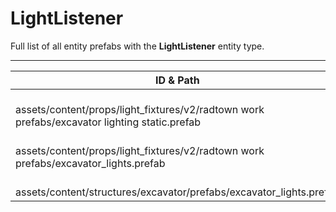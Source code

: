 # LightListener
Full list of all <Badge type="warning" text="3"/> entity prefabs with the **LightListener** entity type.

---
| ID & Path |
| --- |
| <a href="#1362540524"><Badge id="1362540524" type="tip" text="#"/></a> <Badge type="tip" text="1362540524"/> <Badge type="info" text="RealmedRemove"/> <br> assets/content/props/light_fixtures/v2/radtown work prefabs/excavator lighting static.prefab |
| <a href="#863874129"><Badge id="863874129" type="tip" text="#"/></a> <Badge type="tip" text="863874129"/> <Badge type="info" text="RealmedRemove"/> <br> assets/content/props/light_fixtures/v2/radtown work prefabs/excavator_lights.prefab |
| <a href="#1388803385"><Badge id="1388803385" type="tip" text="#"/></a> <Badge type="tip" text="1388803385"/> <Badge type="info" text="RealmedRemove"/> <br> assets/content/structures/excavator/prefabs/excavator_lights.prefab |
